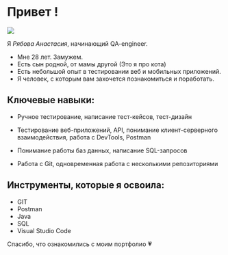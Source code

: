 # **Привет !**

![]( https://sun9-30.userapi.com/impf/c851324/v851324338/99ba6/hnBz6on9iYc.jpg?size=640x727&quality=96&sign=81ed3d289982d812c674c5ea2c20f274&type=album )


Я *Рябова Анастасия*, начинающий QA-engineer.

* Мне 28 лет. Замужем. 
* Есть сын родной, от мамы другой (Это я про кота)
* Есть небольшой опыт в тестировании веб и мобильных приложений.
* Я человек, с которым вам захочется познакомиться и поработать.
  
## **Ключевые навыки:**

* Ручное тестирование, написание тест-кейсов, тест-дизайн

* Тестирование веб-приложений, API, понимание клиент-серверного взаимодействия, работа с DevTools, Postman

* Понимание работы баз данных, написание SQL-запросов

* Работа с Git, одновременная работа с несколькими репозиториями

## **Инструменты, которые я освоила:**

* GIT
* Postman
* Java
* SQL
* Visual Studio Code

Спасибо, что ознакомились с моим портфолио 💗
